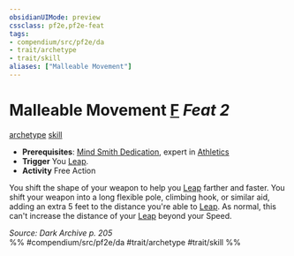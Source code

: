 ```yaml
---
obsidianUIMode: preview
cssclass: pf2e,pf2e-feat
tags:
- compendium/src/pf2e/da
- trait/archetype
- trait/skill
aliases: ["Malleable Movement"]
---
```

# Malleable Movement  [F](../../Rules/core-rulebook/chapter-9-playing-the-game.md#Actions "Free Action") *Feat 2*  
[archetype](../../Rules/traits/archetype.md)  [skill](../../Rules/traits/skill.md)  

- **Prerequisites**: [Mind Smith Dedication](mind-smith-dedication-da.md), expert in [Athletics](../skills.md#Athletics)
- **Trigger** You [Leap](../../Rules/actions/leap.md).
- **Activity** Free Action

You shift the shape of your weapon to help you [Leap](../../Rules/actions/leap.md) farther and faster. You shift your weapon into a long flexible pole, climbing hook, or similar aid, adding an extra 5 feet to the distance you're able to [Leap](../../Rules/actions/leap.md). As normal, this can't increase the distance of your [Leap](../../Rules/actions/leap.md) beyond your Speed.

*Source: Dark Archive p. 205*  
%% #compendium/src/pf2e/da #trait/archetype #trait/skill %%